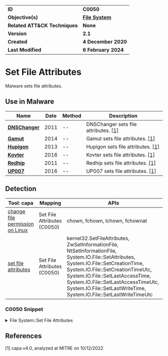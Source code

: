 <table>
<tr>
<td><b>ID</b></td>
<td><b>C0050</b></td>
</tr>
<tr>
<td><b>Objective(s)</b></td>
<td><b><a href="../file-system">File System</a></b></td>
</tr>
<tr>
<td><b>Related ATT&CK Techniques</b></td>
<td><b>None</b></td>
</tr>
<tr>
<td><b>Version</b></td>
<td><b>2.1</b></td>
</tr>
<tr>
<td><b>Created</b></td>
<td><b>4 December 2020</b></td>
</tr>
<tr>
<td><b>Last Modified</b></td>
<td><b>6 February 2024</b></td>
</tr>
</table>


# Set File Attributes

Malware sets file attributes.

## Use in Malware

|Name|Date|Method|Description|
|---|---|---|---|
|[**DNSChanger**](../xample-malware/dnschanger.md)|2011|--|DNSChanger sets file attributes. [[1]](#1)|
|[**Gamut**](../xample-malware/gamut.md)|2014|--|Gamut sets file attributes. [[1]](#1)|
|[**Hupigon**](../xample-malware/hupigon.md)|2013|--|Hupigon sets file attributes. [[1]](#1)|
|[**Kovter**](../xample-malware/kovter.md)|2016|--|Kovter sets file attributes. [[1]](#1)|
|[**Redhip**](../xample-malware/rebhip.md)|2011|--|Redhip sets file attributes. [[1]](#1)|
|[**UP007**](../xample-malware/up007.md)|2016|--|UP007 sets file attributes. [[1]](#1)|

## Detection

|Tool: capa|Mapping|APIs|
|---|---|---|
|[change file permission on Linux](https://github.com/mandiant/capa-rules/blob/master/host-interaction/file-system/change-file-permission-on-linux.yml)|Set File Attributes (C0050)|chown, fchown, lchown, fchownat|
|[set file attributes](https://github.com/mandiant/capa-rules/blob/master/host-interaction/file-system/meta/set-file-attributes.yml)|Set File Attributes (C0050)|kernel32.SetFileAttributes, ZwSetInformationFile, NtSetInformationFile, System.IO.File::SetAttributes, System.IO.File::SetCreationTime, System.IO.File::SetCreationTimeUtc, System.IO.File::SetLastAccessTime, System.IO.File::SetLastAccessTimeUtc, System.IO.File::SetLastWriteTime, System.IO.File::SetLastWriteTimeUtc|

### C0050 Snippet
<details>
<summary> File System::Set File Attributes </summary>
SHA256: 27253651170386863b148afb2a0fdda7780ae65cbc31405acbd99fa06b44b79f
Location: 0x140006a6d
<pre>
mov     edx, 0x2        ; pass the value indicating for the 'hidden' attribute to be set on the file
lea     rcx, [rsp + 0x40]       ; name of the file for which attributes should be changed
call    qword ptr [->KERNEL32.DLL::SetFileAttributesA]  ; call Windows API for changing file attributes
</pre>
</details>

## References

<a name="1">[1]</a> capa v4.0, analyzed at MITRE on 10/12/2022

